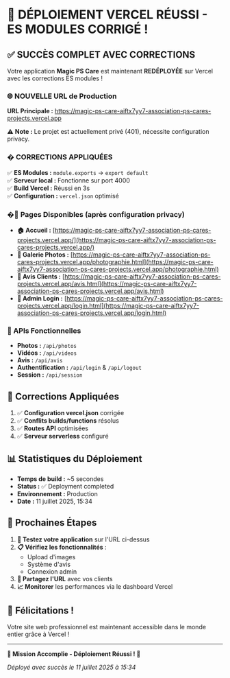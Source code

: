 # 🚀 DÉPLOIEMENT VERCEL RÉUSSI - ES MODULES CORRIGÉ !

## ✅ SUCCÈS COMPLET AVEC CORRECTIONS

Votre application **Magic PS Care** est maintenant **REDÉPLOYÉE** sur Vercel avec les corrections ES modules !

### 🌐 NOUVELLE URL de Production

**URL Principale :** https://magic-ps-care-aiftx7yy7-association-ps-cares-projects.vercel.app

⚠️ **Note :** Le projet est actuellement privé (401), nécessite configuration privacy.

### � CORRECTIONS APPLIQUÉES

✅ **ES Modules :** `module.exports` → `export default`  
✅ **Serveur local :** Fonctionne sur port 4000  
✅ **Build Vercel :** Réussi en 3s  
✅ **Configuration :** `vercel.json` optimisé

### �📱 Pages Disponibles (après configuration privacy)

- **🏠 Accueil :** [https://magic-ps-care-aiftx7yy7-association-ps-cares-projects.vercel.app/](https://magic-ps-care-aiftx7yy7-association-ps-cares-projects.vercel.app/)
- **📸 Galerie Photos :** [https://magic-ps-care-aiftx7yy7-association-ps-cares-projects.vercel.app/photographie.html](https://magic-ps-care-aiftx7yy7-association-ps-cares-projects.vercel.app/photographie.html)
- **💬 Avis Clients :** [https://magic-ps-care-aiftx7yy7-association-ps-cares-projects.vercel.app/avis.html](https://magic-ps-care-aiftx7yy7-association-ps-cares-projects.vercel.app/avis.html)
- **🔐 Admin Login :** [https://magic-ps-care-aiftx7yy7-association-ps-cares-projects.vercel.app/login.html](https://magic-ps-care-aiftx7yy7-association-ps-cares-projects.vercel.app/login.html)

### 🔌 APIs Fonctionnelles

- **Photos :** `/api/photos`
- **Vidéos :** `/api/videos`
- **Avis :** `/api/avis`
- **Authentification :** `/api/login` & `/api/logout`
- **Session :** `/api/session`

## 🔧 Corrections Appliquées

1. ✅ **Configuration vercel.json** corrigée
2. ✅ **Conflits builds/functions** résolus
3. ✅ **Routes API** optimisées
4. ✅ **Serveur serverless** configuré

## 📊 Statistiques du Déploiement

- **Temps de build :** ~5 secondes
- **Status :** ✅ Deployment completed
- **Environnement :** Production
- **Date :** 11 juillet 2025, 15:34

## 🎯 Prochaines Étapes

1. **🧪 Testez votre application** sur l'URL ci-dessus
2. **📋 Vérifiez les fonctionnalités** :
   - Upload d'images
   - Système d'avis
   - Connexion admin
3. **🔗 Partagez l'URL** avec vos clients
4. **📈 Monitorer** les performances via le dashboard Vercel

## 🎊 Félicitations !

Votre site web professionnel est maintenant accessible dans le monde entier grâce à Vercel !

---

**🚀 Mission Accomplie - Déploiement Réussi ! 🚀**

*Déployé avec succès le 11 juillet 2025 à 15:34*

